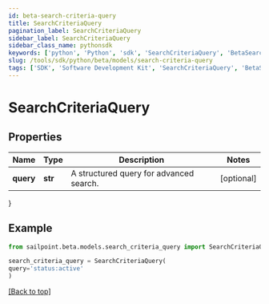 ```yaml
---
id: beta-search-criteria-query
title: SearchCriteriaQuery
pagination_label: SearchCriteriaQuery
sidebar_label: SearchCriteriaQuery
sidebar_class_name: pythonsdk
keywords: ['python', 'Python', 'sdk', 'SearchCriteriaQuery', 'BetaSearchCriteriaQuery'] 
slug: /tools/sdk/python/beta/models/search-criteria-query
tags: ['SDK', 'Software Development Kit', 'SearchCriteriaQuery', 'BetaSearchCriteriaQuery']
---
```


# SearchCriteriaQuery


## Properties

Name | Type | Description | Notes
------------ | ------------- | ------------- | -------------
**query** | **str** | A structured query for advanced search. | [optional] 
}

## Example

```python
from sailpoint.beta.models.search_criteria_query import SearchCriteriaQuery

search_criteria_query = SearchCriteriaQuery(
query='status:active'
)

```
[[Back to top]](#) 

